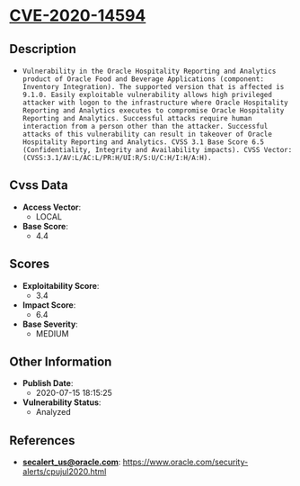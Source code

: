 
# [CVE-2020-14594](https://www.oracle.com/security-alerts/cpujul2020.html)

## Description

- `Vulnerability in the Oracle Hospitality Reporting and Analytics product of Oracle Food and Beverage Applications (component: Inventory Integration). The supported version that is affected is 9.1.0. Easily exploitable vulnerability allows high privileged attacker with logon to the infrastructure where Oracle Hospitality Reporting and Analytics executes to compromise Oracle Hospitality Reporting and Analytics. Successful attacks require human interaction from a person other than the attacker. Successful attacks of this vulnerability can result in takeover of Oracle Hospitality Reporting and Analytics. CVSS 3.1 Base Score 6.5 (Confidentiality, Integrity and Availability impacts). CVSS Vector: (CVSS:3.1/AV:L/AC:L/PR:H/UI:R/S:U/C:H/I:H/A:H).`

## Cvss Data

- **Access Vector**:
  - LOCAL
- **Base Score**:
  - 4.4

## Scores

- **Exploitability Score**:
  - 3.4
- **Impact Score**:
  - 6.4
- **Base Severity**:
  - MEDIUM

## Other Information

- **Publish Date**:
  - 2020-07-15 18:15:25
- **Vulnerability Status**:
  - Analyzed

## References

- **secalert_us@oracle.com**: https://www.oracle.com/security-alerts/cpujul2020.html
